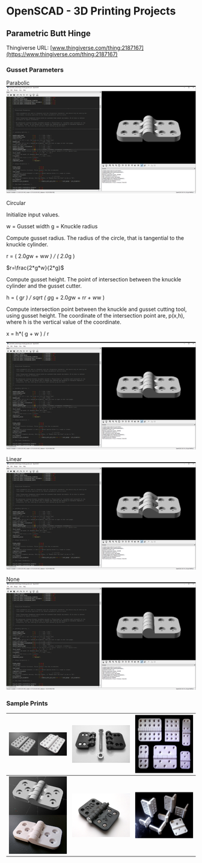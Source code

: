 # OpenSCAD - 3D Printing Projects

## Parametric Butt Hinge
Thingiverse URL: [www.thingiverse.com/thing:2187167](https://www.thingiverse.com/thing:2187167)
### Gusset Parameters

Parabolic
![Image](images/parametric_hinge/Parabolic.PNG)

Circular

Initialize input values.

w = Gusset width
g = Knuckle radius

Compute gusset radius. The radius of the circle, that is tangential to the knuckle cylinder.

r = ( 2.0*g*w + w*w ) / ( 2.0*g )

$r=\frac{2*g*w}{2*g}$



Compute gusset height. The point of intersection between the knuckle cylinder and the gusset cutter.

h = ( g*r ) / sqrt ( g*g + 2.0*g*w + r*r + w*w )

Compute intersection point between the knuckle and gusset cutting tool, using gusset height.
The coordinate of the intersection point are, p(x,h), where h is the vertical value of the coordinate.

x = h*( g + w ) / r

![Image](images/parametric_hinge/Circular.PNG)

Linear
![Image](images/parametric_hinge/Linear.PNG)

None
![Image](images/parametric_hinge/None.PNG)

### Sample Prints
| ![Image](images/parametric_hinge/composite_1_0.PNG) | ![Image](images/parametric_hinge/photo_4_0.png) | ![Image](images/parametric_hinge/photo_1_0.png) |
| - | - | - |
| ![Image](images/parametric_hinge/composite_2_0.PNG) | ![Image](images/parametric_hinge/photo_3_0.png) | ![Image](images/parametric_hinge/photo_2_0.png) |







  

